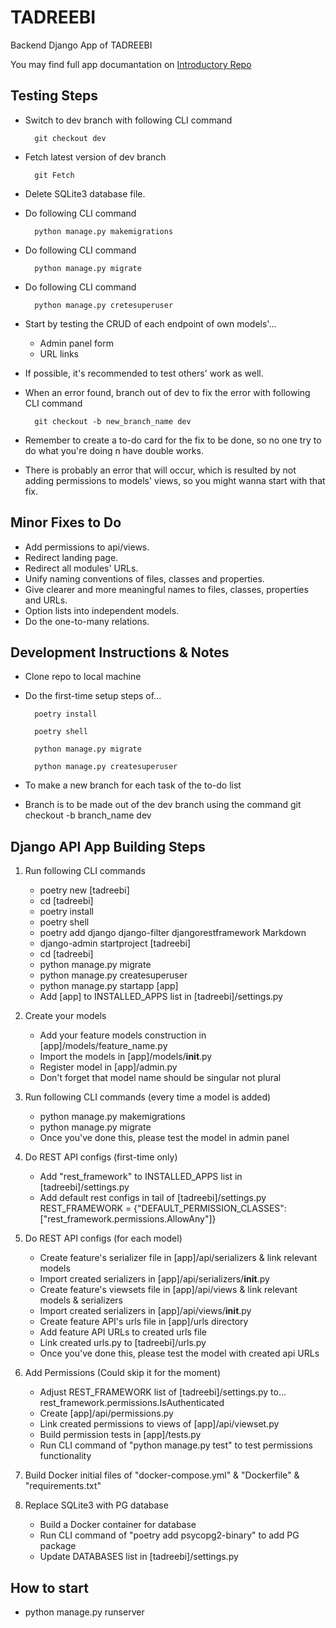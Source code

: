 # TADREEBI

Backend Django App of TADREEBI

You may find full app documantation on [Introductory Repo](https://github.com/Tadreebi/app)

## Testing Steps

- Switch to dev branch with following CLI command

        git checkout dev
- Fetch latest version of dev branch

        git Fetch
- Delete SQLite3 database file.
- Do following CLI command

        python manage.py makemigrations
- Do following CLI command

        python manage.py migrate
- Do following CLI command

        python manage.py cretesuperuser
- Start by testing the CRUD of each endpoint of own models'...
  - Admin panel form
  - URL links
- If possible, it's recommended to test others' work as well.
- When an error found, branch out of dev to fix the error with following CLI command

        git checkout -b new_branch_name dev
- Remember to create a to-do card for the fix to be done, so no one try to do what you're doing n have double works.
- There is probably an error that will occur, which is resulted by not adding permissions to models' views, so you might wanna start with that fix.

## Minor Fixes to Do

- Add permissions to api/views.
- Redirect landing page.
- Redirect all modules' URLs.
- Unify naming conventions of files, classes and properties.
- Give clearer and more meaningful names to files, classes, properties and URLs.
- Option lists into independent models.
- Do the one-to-many relations.

## Development Instructions & Notes

- Clone repo to local machine
- Do the first-time setup steps of...

        poetry install

        poetry shell
        
        python manage.py migrate
        
        python manage.py createsuperuser
- To make a new branch for each task of the to-do list
- Branch is to be made out of the dev branch using the command
        git checkout -b branch_name dev

## Django API App Building Steps

1. Run following CLI commands
    - poetry new [tadreebi]
    - cd [tadreebi]
    - poetry install
    - poetry shell
    - poetry add django django-filter djangorestframework Markdown
    - django-admin startproject [tadreebi]
    - cd [tadreebi]
    - python manage.py migrate
    - python manage.py createsuperuser
    - python manage.py startapp [app]
    - Add [app] to INSTALLED_APPS list in [tadreebi]/settings.py

2. Create your models
    - Add your feature models construction in [app]/models/feature_name.py
    - Import the models in [app]/models/__init__.py
    - Register model in [app]/admin.py
    - Don't forget that model name should be singular not plural

3. Run following CLI commands (every time a model is added)
    - python manage.py makemigrations
    - python manage.py migrate
    - Once you've done this, please test the model in admin panel

4. Do REST API configs (first-time only)
    - Add "rest_framework" to INSTALLED_APPS list in [tadreebi]/settings.py
    - Add default rest configs in tail of [tadreebi]/settings.py
            REST_FRAMEWORK = {"DEFAULT_PERMISSION_CLASSES": ["rest_framework.permissions.AllowAny"]}

5. Do REST API configs (for each model)
    - Create feature's serializer file in [app]/api/serializers & link relevant models
    - Import created serializers in [app]/api/serializers/__init__.py
    - Create feature's viewsets file in [app]/api/views & link relevant models & serializers
    - Import created serializers in [app]/api/views/__init__.py
    - Create feature API's urls file in [app]/urls directory
    - Add feature API URLs to created urls file
    - Link created urls.py to [tadreebi]/urls.py
    - Once you've done this, please test the model with created api URLs

6. Add Permissions (Could skip it for the moment)
    - Adjust REST_FRAMEWORK list of [tadreebi]/settings.py to...
            rest_framework.permissions.IsAuthenticated
    - Create [app]/api/permissions.py
    - Link created permissions to views of [app]/api/viewset.py
    - Build permission tests in [app]/tests.py
    - Run CLI command of "python manage.py test" to test permissions functionality

7. Build Docker initial files of "docker-compose.yml" & "Dockerfile" & "requirements.txt"

8. Replace SQLite3 with PG database
    - Build a Docker container for database
    - Run CLI command of "poetry add psycopg2-binary" to add PG package
    - Update DATABASES list in [tadreebi]/settings.py

## How to start

- python manage.py runserver
